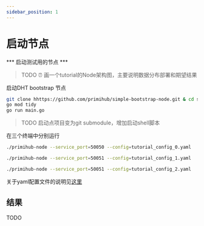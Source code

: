 ```yaml
---
sidebar_position: 1
---
```


# 启动节点

*** 启动测试用的节点 *** 

> TODO ⏰ 画一个tutorial的Node架构图，主要说明数据分布部署和期望结果
  

启动DHT bootstrap 节点

```bash
git clone hhttps://github.com/primihub/simple-bootstrap-node.git & cd simple-bootstrap-node
go mod tidy
go run main.go
```

> TODO 启动点项目变为git submodule，增加启动shell脚本

在三个终端中分别运行

```bash
./primihub-node --service_port=50050 --config=tutorial_config_0.yaml
```

```bash
./primihub-node --service_port=50051 --config=tutorial_config_1.yaml
```

```bash
./primihub-node --service_port=50051 --config=tutorial_config_2.yaml
```

关于yaml配置文件的说明见[这里](../core-concept/model)

## 结果

TODO

